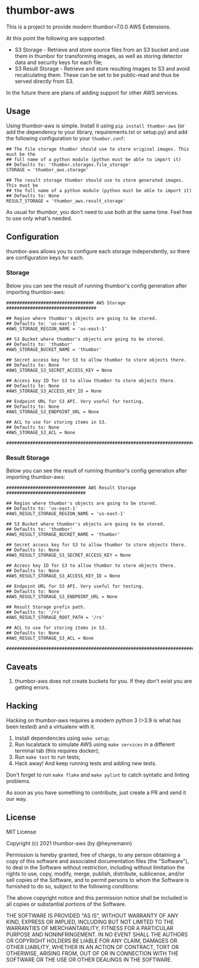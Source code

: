 # thumbor-aws

This is a project to provide modern thumbor>7.0.0 AWS Extensions.

At this point the following are supported:

* S3 Storage - Retrieve and store source files from an S3 bucket and use them in thumbor for transforming images, as well as storing detector data and security keys for each file;
* S3 Result Storage - Retrieve and store resulting images to S3 and avoid recalculating them. These can be set to be public-read and thus be served directly from S3.

In the future there are plans of adding support for other AWS services.

## Usage

Using thumbor-aws is simple. Install it using `pip install thumbor-aws` (or add the dependency to your library, requirements.txt or setup.py) and add the following configuration to your `thumbor.conf`:

```
## The file storage thumbor should use to store original images. This must be the
## full name of a python module (python must be able to import it)
## Defaults to: 'thumbor.storages.file_storage'
STORAGE = 'thumbor_aws.storage'

## The result storage thumbor should use to store generated images. This must be
## the full name of a python module (python must be able to import it)
## Defaults to: None
RESULT_STORAGE = 'thumbor_aws.result_storage'
```

As usual for thumbor, you don't need to use both at the same time. Feel free to use only what's needed.

## Configuration

thumbor-aws allows you to configure each storage independently, so there are configuration keys for each.

### Storage

Below you can see the result of running thumbor's config generation after importing thumbor-aws:

```
################################# AWS Storage ##################################

## Region where thumbor's objects are going to be stored.
## Defaults to: 'us-east-1'
#AWS_STORAGE_REGION_NAME = 'us-east-1'

## S3 Bucket where thumbor's objects are going to be stored.
## Defaults to: 'thumbor'
#AWS_STORAGE_BUCKET_NAME = 'thumbor'

## Secret access key for S3 to allow thumbor to store objects there.
## Defaults to: None
#AWS_STORAGE_S3_SECRET_ACCESS_KEY = None

## Access key ID for S3 to allow thumbor to store objects there.
## Defaults to: None
#AWS_STORAGE_S3_ACCESS_KEY_ID = None

## Endpoint URL for S3 API. Very useful for testing.
## Defaults to: None
#AWS_STORAGE_S3_ENDPOINT_URL = None

## ACL to use for storing items in S3.
## Defaults to: None
#AWS_STORAGE_S3_ACL = None

################################################################################
```

### Result Storage

Below you can see the result of running thumbor's config generation after importing thumbor-aws:

```
############################## AWS Result Storage ##############################

## Region where thumbor's objects are going to be stored.
## Defaults to: 'us-east-1'
#AWS_RESULT_STORAGE_REGION_NAME = 'us-east-1'

## S3 Bucket where thumbor's objects are going to be stored.
## Defaults to: 'thumbor'
#AWS_RESULT_STORAGE_BUCKET_NAME = 'thumbor'

## Secret access key for S3 to allow thumbor to store objects there.
## Defaults to: None
#AWS_RESULT_STORAGE_S3_SECRET_ACCESS_KEY = None

## Access key ID for S3 to allow thumbor to store objects there.
## Defaults to: None
#AWS_RESULT_STORAGE_S3_ACCESS_KEY_ID = None

## Endpoint URL for S3 API. Very useful for testing.
## Defaults to: None
#AWS_RESULT_STORAGE_S3_ENDPOINT_URL = None

## Result Storage prefix path.
## Defaults to: '/rs'
#AWS_RESULT_STORAGE_ROOT_PATH = '/rs'

## ACL to use for storing items in S3.
## Defaults to: None
#AWS_RESULT_STORAGE_S3_ACL = None

################################################################################
```

## Caveats

1. thumbor-aws does not create buckets for you. If they don't exist you are getting errors.

## Hacking

Hacking on thumbor-aws requires a modern python 3 (>3.9 is what has been tested) and a virtualenv with it.

1. Install dependencies using `make setup`;
2. Run localstack to simulate AWS using `make services` in a different terminal tab (this requires docker);
3. Run `make test` to run tests;
4. Hack away! And keep running tests and adding new tests.

Don't forget to run `make flake` and `make pylint` to catch syntatic and linting problems.

As soon as you have something to contribute, just create a PR and send it our way.

## License

MIT License

Copyright (c) 2021 thumbor-aws (by @heynemann)

Permission is hereby granted, free of charge, to any person obtaining a copy
of this software and associated documentation files (the "Software"), to deal
in the Software without restriction, including without limitation the rights
to use, copy, modify, merge, publish, distribute, sublicense, and/or sell
copies of the Software, and to permit persons to whom the Software is
furnished to do so, subject to the following conditions:

The above copyright notice and this permission notice shall be included in all
copies or substantial portions of the Software.

THE SOFTWARE IS PROVIDED "AS IS", WITHOUT WARRANTY OF ANY KIND, EXPRESS OR
IMPLIED, INCLUDING BUT NOT LIMITED TO THE WARRANTIES OF MERCHANTABILITY,
FITNESS FOR A PARTICULAR PURPOSE AND NONINFRINGEMENT. IN NO EVENT SHALL THE
AUTHORS OR COPYRIGHT HOLDERS BE LIABLE FOR ANY CLAIM, DAMAGES OR OTHER
LIABILITY, WHETHER IN AN ACTION OF CONTRACT, TORT OR OTHERWISE, ARISING FROM,
OUT OF OR IN CONNECTION WITH THE SOFTWARE OR THE USE OR OTHER DEALINGS IN THE
SOFTWARE.
